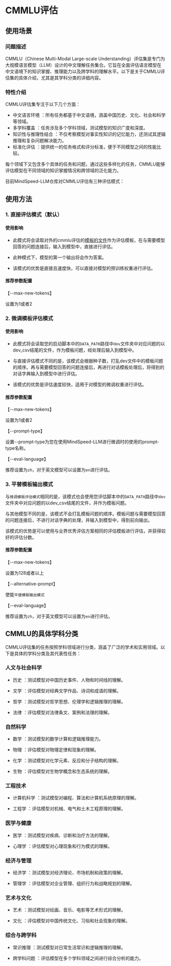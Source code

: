 # CMMLU评估

## 使用场景

### 问题描述
CMMLU（Chinese Multi-Modal Large-scale Understanding）评估集是专门为大规模语言模型（LLM）设计的中文理解任务集合。它旨在全面评估语言模型在中文语境下的知识掌握、推理能力以及跨学科的理解水平。以下是关于CMMLU评估集的具体介绍，尤其是其学科分类的详细内容。

### 特性介绍

CMMLU评估集专注于以下几个方面：
 - 中文语言环境 ：所有任务都基于中文语境，涵盖中国历史、文化、社会和科学等领域。
 - 多学科覆盖 ：任务涉及多个学科领域，测试模型的知识广度和深度。
 - 知识性与推理性结合 ：不仅考察模型对事实性知识的记忆能力，还测试其逻辑推理和复杂问题解决能力。
 - 标准化评估 ：提供统一的任务格式和评分标准，便于不同模型之间的性能比较。

每个领域下又包含多个具体的任务和问题，通过这些多样化的任务，CMMLU能够评估模型在不同领域的知识掌握情况和跨领域的泛化能力。


目前MindSpeed-LLM仓库对CMMLU评估有三种评估模式：

## 使用方法

### 1. 直接评估模式（默认）

#### 使用影响

 - 此模式将会读取对外的cmmlu评估的[模板的文件](../../mindspeed_llm/tasks/evaluation/eval_impl/fewshot_template/cmmlu_5shot_template.json)作为评估模板，在与需要模型回答的问题连接后，输入到模型中，直接进行评估。

 - 此种模式下，模型的第一个输出将会作为答案。

 - 该模式的优势是直接且速度快，可以直接对模型的预训练权重进行评估。

#### 推荐参数配置

【--max-new-tokens】

设置为1或者2

### 2. 微调模板评估模式

#### 使用影响

 - 此模式将会读取您的启动脚本中的`DATA_PATH`路径中`dev`文件夹中对应问题的以dev_csv结尾的文件，作为模板问题，经处理后输入到模型中。

 - 与直接评估模式不同的是，该模式会根据种子数，打乱dev文件中的模板问题的顺序。再与需要模型回答的问题连接后，再进行对话模板处理后，将得到的对话字典输入到模型中进行评估。

 - 该模式的优势是评估速度较快，适用于对模型的微调权重进行评估。

#### 推荐参数配置

【--max-new-tokens】

设置为1或者2

【--prompt-type】

设置--prompt-type为您在使用MindSpeed-LLM进行微调时的使用的prompt-type名称。

【--eval-language】

推荐设置为`zh`，对于英文模型可以设置为`en`进行评估。

### 3. 平替模板输出模式

与`微调模板评估模式`相同的是，该模式也会使用您评估脚本中的`DATA_PATH`路径中`dev`文件夹中对应问题的以dev_csv结尾的文件，并作为模板问题。

与其他模型不同的是，该模式不会打乱模板问题的顺序。模板问题与需要模型回答的问题连接后，不进行对话字典的处理，并输入到模型中，得到前向输出。

该模式的优势是可以使用与业界优秀评估方案相同的评估模板进行评估，并获得较好的评估分数。

#### 推荐参数配置

【--max-new-tokens】

设置为128或者以上

【--alternative-prompt】

使能`平替模板输出模式`

【--eval-language】

推荐设置为`zh`，对于英文模型可以设置为`en`进行评估。

## CMMLU的具体学科分类

CMMLU评估集的任务按照学科领域进行分类，涵盖了广泛的学术和实用领域。以下是具体的学科分类及其代表性任务：

### 人文与社会科学
 - 历史 ：测试模型对中国历史事件、人物和时间线的理解。

 - 文学 ：评估模型对经典文学作品、诗词和成语的理解。

 - 哲学 ：测试模型对哲学思想、伦理学和逻辑推理的理解。

 - 法律 ：评估模型对法律条文、案例和法理的理解。
### 自然科学
 - 数学 ：测试模型的数学计算和逻辑推理能力。

 - 物理 ：评估模型对物理定律和现象的理解。

 - 化学 ：测试模型对化学元素、反应和分子结构的理解。

 - 生物 ：评估模型对生物学概念和生态系统的理解。
### 工程技术
 - 计算机科学 ：测试模型对编程、算法和计算机系统原理的理解。

 - 工程学 ：评估模型对机械、电气和土木工程原理的理解。
### 医学与健康
 - 医学 ：测试模型对疾病、诊断和治疗方法的理解。

 - 心理学 ：评估模型对心理现象和行为模式的理解。
### 经济与管理
 - 经济学 ：测试模型对经济理论、市场机制和政策的理解。

 - 管理学 ：评估模型对企业管理、组织行为和战略规划的理解。
### 艺术与文化
 - 艺术 ：测试模型对绘画、音乐、电影等艺术形式的理解。

 - 文化 ：评估模型对中国传统文化、习俗和社会现象的理解。
### 综合与跨学科
 - 常识推理 ：测试模型对日常生活常识和逻辑推理的理解。

 - 跨学科问题 ：评估模型在多个学科领域之间进行综合分析的能力。